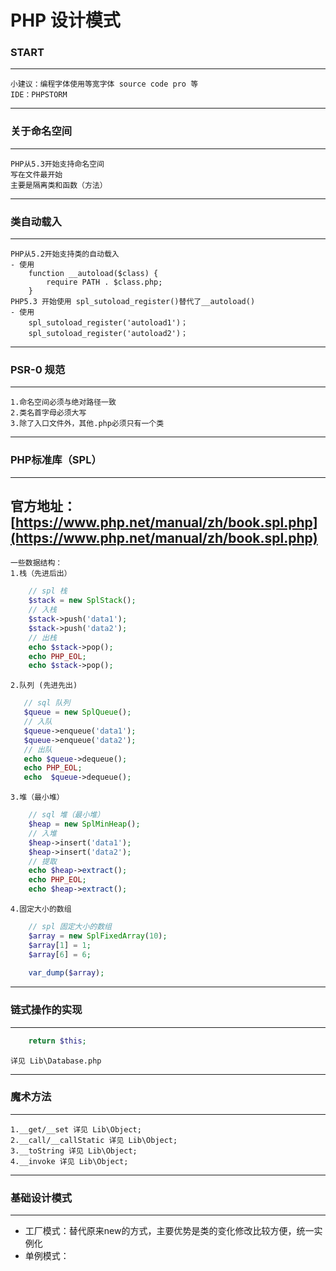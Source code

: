 # PHP 设计模式

### START

---
    小建议：编程字体使用等宽字体 source code pro 等
    IDE：PHPSTORM
---

### 关于命名空间

---
    PHP从5.3开始支持命名空间
    写在文件最开始
    主要是隔离类和函数（方法）
---

### 类自动载入

---
    PHP从5.2开始支持类的自动载入
    - 使用
        function __autoload($class) {
            require PATH . $class.php;
        }
    PHP5.3 开始使用 spl_sutoload_register()替代了__autoload()
    - 使用
        spl_sutoload_register('autoload1')；
        spl_sutoload_register('autoload2')；      
---

### PSR-0 规范

---
    1.命名空间必须与绝对路径一致
    2.类名首字母必须大写
    3.除了入口文件外，其他.php必须只有一个类
---

### PHP标准库（SPL）

---
   官方地址：[https://www.php.net/manual/zh/book.spl.php](https://www.php.net/manual/zh/book.spl.php)
---
    一些数据结构：
    1.栈（先进后出）
```php
    // spl 栈
    $stack = new SplStack();
    // 入栈
    $stack->push('data1');
    $stack->push('data2');
    // 出栈
    echo $stack->pop();
    echo PHP_EOL;
    echo $stack->pop();
```
    2.队列 (先进先出)
 ```php
    // sql 队列
    $queue = new SplQueue();
    // 入队
    $queue->enqueue('data1');
    $queue->enqueue('data2');
    // 出队
    echo $queue->dequeue();
    echo PHP_EOL;
    echo  $queue->dequeue();
```
    3.堆（最小堆）
```php
    // sql 堆（最小堆）
    $heap = new SplMinHeap();
    // 入堆
    $heap->insert('data1');
    $heap->insert('data2');
    // 提取
    echo $heap->extract();
    echo PHP_EOL;
    echo $heap->extract();
```
    4.固定大小的数组
```php
    // spl 固定大小的数组
    $array = new SplFixedArray(10);
    $array[1] = 1;
    $array[6] = 6;
    
    var_dump($array);
```
---

### 链式操作的实现

---
```php
    return $this;
```
    详见 Lib\Database.php
---

### 魔术方法

---
    1.__get/__set 详见 Lib\Object;
    2.__call/__callStatic 详见 Lib\Object;
    3.__toString 详见 Lib\Object;
    4.__invoke 详见 Lib\Object;
---

### 基础设计模式

---
- 工厂模式：替代原来new的方式，主要优势是类的变化修改比较方便，统一实例化
- 单例模式：


